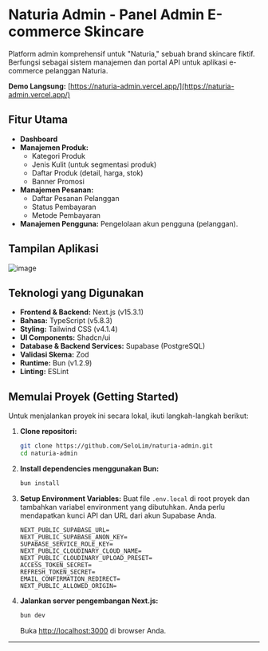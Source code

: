 # Naturia Admin - Panel Admin E-commerce Skincare

Platform admin komprehensif untuk "Naturia," sebuah brand skincare fiktif. Berfungsi sebagai sistem manajemen dan portal API untuk aplikasi e-commerce pelanggan Naturia.

**Demo Langsung:** [https://naturia-admin.vercel.app/](https://naturia-admin.vercel.app/)

## Fitur Utama

* **Dashboard**
* **Manajemen Produk:**
    * Kategori Produk
    * Jenis Kulit (untuk segmentasi produk)
    * Daftar Produk (detail, harga, stok)
    * Banner Promosi
* **Manajemen Pesanan:**
    * Daftar Pesanan Pelanggan
    * Status Pembayaran
    * Metode Pembayaran
* **Manajemen Pengguna:** Pengelolaan akun pengguna (pelanggan).

## Tampilan Aplikasi
![image](https://github.com/user-attachments/assets/c24d40c7-bc78-46c1-a9f5-d4cbb6944680)

## Teknologi yang Digunakan

* **Frontend & Backend:** Next.js (v15.3.1)
* **Bahasa:** TypeScript (v5.8.3)
* **Styling:** Tailwind CSS (v4.1.4)
* **UI Components:** Shadcn/ui
* **Database & Backend Services:** Supabase (PostgreSQL)
* **Validasi Skema:** Zod
* **Runtime:** Bun (v1.2.9)
* **Linting:** ESLint

## Memulai Proyek (Getting Started)

Untuk menjalankan proyek ini secara lokal, ikuti langkah-langkah berikut:

1.  **Clone repositori:**
    ```bash
    git clone https://github.com/SeloLim/naturia-admin.git
    cd naturia-admin
    ```

2.  **Install dependencies menggunakan Bun:**
    ```bash
    bun install
    ```

3.  **Setup Environment Variables:**
    Buat file `.env.local` di root proyek dan tambahkan variabel environment yang dibutuhkan. Anda perlu mendapatkan kunci API dan URL dari akun Supabase Anda.
    ```env
    NEXT_PUBLIC_SUPABASE_URL=
    NEXT_PUBLIC_SUPABASE_ANON_KEY=
    SUPABASE_SERVICE_ROLE_KEY=
    NEXT_PUBLIC_CLOUDINARY_CLOUD_NAME=
    NEXT_PUBLIC_CLOUDINARY_UPLOAD_PRESET=
    ACCESS_TOKEN_SECRET=
    REFRESH_TOKEN_SECRET=
    EMAIL_CONFIRMATION_REDIRECT=
    NEXT_PUBLIC_ALLOWED_ORIGIN=
    ```

4.  **Jalankan server pengembangan Next.js:**
    ```bash
    bun dev
    ```
    Buka [http://localhost:3000](http://localhost:3000) di browser Anda.
---
